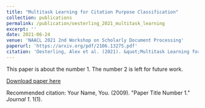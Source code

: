 ```yaml
---
title: "Multitask Learning for Citation Purpose Classification"
collection: publications
permalink: /publication/oesterling_2021_multitask_learning
excerpt: ''
date: 2021-06-24
venue: 'NAACL 2021 2nd Workshop on Scholarly Document Processing'
paperurl: 'https://arxiv.org/pdf/2106.13275.pdf'
citation: 'Oesterling, Alex et al. (2021). &quot;Multitask Learning for Citation Purpose Classification&quot; <i>NAACL 2021 2nd Workshop on Scholarly Document Processing</i>.'
---
```

This paper is about the number 1. The number 2 is left for future work.

[Download paper here](http://academicpages.github.io/files/paper1.pdf)

Recommended citation: Your Name, You. (2009). "Paper Title Number 1." <i>Journal 1</i>. 1(1).
